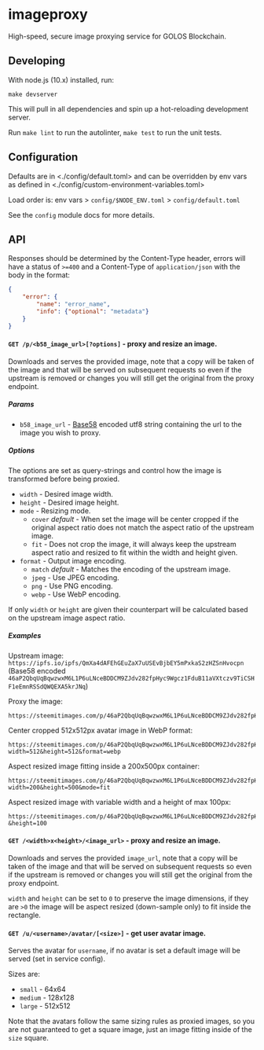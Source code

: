 
imageproxy
===========

High-speed, secure image proxying service for GOLOS Blockchain.


Developing
----------

With node.js (10.x) installed, run:

```
make devserver
```

This will pull in all dependencies and spin up a hot-reloading development server.

Run `make lint` to run the autolinter, `make test` to run the unit tests.


Configuration
-------------

Defaults are in <./config/default.toml> and can be overridden by env vars as defined in <./config/custom-environment-variables.toml>

Load order is: env vars > `config/$NODE_ENV.toml` > `config/default.toml`

See the `config` module docs for more details.


API
---

Responses should be determined by the Content-Type header, errors will have a status of `>=400` and a Content-Type of `application/json` with the body in the format:

```json
{
    "error": {
        "name": "error_name",
        "info": {"optional": "metadata"}
    }
}
```

#### `GET /p/<b58_image_url>[?options]` - proxy and resize an image.

Downloads and serves the provided image, note that a copy will be taken of the image and that will be served on subsequent requests so even if the upstream is removed or changes you will still get the original from the proxy endpoint.

##### Params

  * `b58_image_url` - [Base58](https://en.wikipedia.org/wiki/Base58) encoded utf8 string containing the url to the image you wish to proxy.

##### Options

The options are set as query-strings and control how the image is transformed before being proxied.

  * `width` - Desired image width.
  * `height` - Desired image height.
  * `mode` - Resizing mode.
    * `cover` *default* - When set the image will be center cropped if the original aspect ratio does not match the aspect ratio of the upstream image.
    * `fit` - Does not crop the image, it will always keep the upstream aspect ratio and resized to fit within the width and height given.
  * `format` - Output image encoding.
    * `match` *default* - Matches the encoding of the upstream image.
    * `jpeg` - Use JPEG encoding.
    * `png` - Use PNG encoding.
    * `webp` - Use WebP encoding.

If only `width` or `height` are given their counterpart will be calculated based on the upstream image aspect ratio.

##### Examples

Upstream image: `https://ipfs.io/ipfs/QmXa4dAFEhGEuZaX7uUSEvBjbEY5mPxkaS2zHZSnHvocpn` (Base58 encoded `46aP2QbqUqBqwzwxM6L1P6uLNceBDDCM9ZJdv282fpHyc9Wgcz1FduB11aVXtczv9TiCSHF1eEmnRSSdQWQEXA5krJNq`)

Proxy the image:
```
https://steemitimages.com/p/46aP2QbqUqBqwzwxM6L1P6uLNceBDDCM9ZJdv282fpHyc9Wgcz1FduB11aVXtczv9TiCSHF1eEmnRSSdQWQEXA5krJNq
```

Center cropped 512x512px avatar image in WebP format:
```
https://steemitimages.com/p/46aP2QbqUqBqwzwxM6L1P6uLNceBDDCM9ZJdv282fpHyc9Wgcz1FduB11aVXtczv9TiCSHF1eEmnRSSdQWQEXA5krJNq?width=512&height=512&format=webp
```

Aspect resized image fitting inside a 200x500px container:
```
https://steemitimages.com/p/46aP2QbqUqBqwzwxM6L1P6uLNceBDDCM9ZJdv282fpHyc9Wgcz1FduB11aVXtczv9TiCSHF1eEmnRSSdQWQEXA5krJNq?width=200&height=500&mode=fit
```

Aspect resized image with variable width and a height of max 100px:
```
https://steemitimages.com/p/46aP2QbqUqBqwzwxM6L1P6uLNceBDDCM9ZJdv282fpHyc9Wgcz1FduB11aVXtczv9TiCSHF1eEmnRSSdQWQEXA5krJNq?&height=100
```

#### `GET /<width>x<height>/<image_url>` - proxy and resize an image.

Downloads and serves the provided `image_url`, note that a copy will be taken of the image and that will be served on subsequent requests so even if the upstream is removed or changes you will still get the original from the proxy endpoint.

`width` and `height` can be set to `0` to preserve the image dimensions, if they are `>0` the image will be aspect resized (down-sample only) to fit inside the rectangle.

#### `GET /u/<username>/avatar/[<size>]` - get user avatar image.

Serves the avatar for `username`, if no avatar is set a default image will be served (set in service config).

Sizes are:

  * `small` - 64x64
  * `medium` - 128x128
  * `large` - 512x512

Note that the avatars follow the same sizing rules as proxied images, so you are not guaranteed to get a square image, just an image fitting inside of the `size` square.

